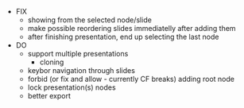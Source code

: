 + FIX
  - showing from the selected node/slide
  - make possible reordering slides immediatelly after adding them
  - after finishing presentation, end up selecting the last node
+ DO
  - support multiple presentations
    - cloning
  - keybor navigation through slides
  - forbid (or fix and allow - currently CF breaks) adding root node
  - lock presentation(s) nodes
  - better export
